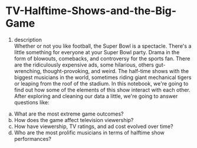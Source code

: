 # TV-Halftime-Shows-and-the-Big-Game
1. description<br>
Whether or not you like football, the Super Bowl is a spectacle. There's a little something for everyone at your Super Bowl party. Drama in the form of blowouts, comebacks, and controversy for the sports fan. There are the ridiculously expensive ads, some hilarious, others gut-wrenching, thought-provoking, and weird. The half-time shows with the biggest musicians in the world, sometimes riding giant mechanical tigers or leaping from the roof of the stadium.
In this notebook, we're going to find out how some of the elements of this show interact with each other. After exploring and cleaning our data a little, we're going to answer questions like:

<ol type='a'>
  <li>What are the most extreme game outcomes?</li>
  <li>How does the game affect television viewership?</li>
  <li>How have viewership, TV ratings, and ad cost evolved over time?</li>
  <li>Who are the most prolific musicians in terms of halftime show performances?</li>
  </ol>
